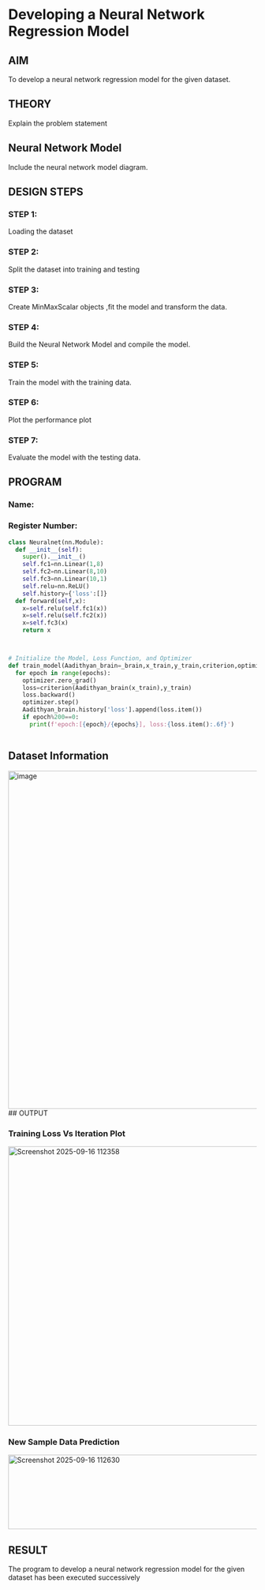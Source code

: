 # Developing a Neural Network Regression Model

## AIM

To develop a neural network regression model for the given dataset.

## THEORY

Explain the problem statement

## Neural Network Model

Include the neural network model diagram.

## DESIGN STEPS

### STEP 1:

Loading the dataset

### STEP 2:

Split the dataset into training and testing

### STEP 3:

Create MinMaxScalar objects ,fit the model and transform the data.

### STEP 4:

Build the Neural Network Model and compile the model.

### STEP 5:

Train the model with the training data.

### STEP 6:

Plot the performance plot

### STEP 7:

Evaluate the model with the testing data.

## PROGRAM
### Name:
### Register Number:
```python
class Neuralnet(nn.Module):
  def __init__(self):
    super().__init__()
    self.fc1=nn.Linear(1,8)
    self.fc2=nn.Linear(8,10)
    self.fc3=nn.Linear(10,1)
    self.relu=nn.ReLU()
    self.history={'loss':[]}
  def forward(self,x):
    x=self.relu(self.fc1(x))
    x=self.relu(self.fc2(x))
    x=self.fc3(x)
    return x



# Initialize the Model, Loss Function, and Optimizer
def train_model(Aadithyan_brain=_brain,x_train,y_train,criterion,optimizer,epochs=2000):
  for epoch in range(epochs):
    optimizer.zero_grad()
    loss=criterion(Aadithyan_brain(x_train),y_train)
    loss.backward()
    optimizer.step()
    Aadithyan_brain.history['loss'].append(loss.item())
    if epoch%200==0:
      print(f'epoch:[{epoch}/{epochs}], loss:{loss.item():.6f}')



```
## Dataset Information

<img width="549" height="685" alt="image" src="https://github.com/user-attachments/assets/8c0ca5b3-772b-4f23-89f3-b6a362e578c4" />
## OUTPUT

### Training Loss Vs Iteration Plot

<img width="866" height="566" alt="Screenshot 2025-09-16 112358" src="https://github.com/user-attachments/assets/52a1e0bd-ca84-45f5-9108-feb11204164c" />

### New Sample Data Prediction

<img width="1188" height="151" alt="Screenshot 2025-09-16 112630" src="https://github.com/user-attachments/assets/e6af2356-a1aa-4aba-89fb-7a7f9f59450a" />

## RESULT
The program to develop a neural network regression model for the given dataset has been executed successively
